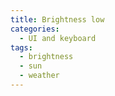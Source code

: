 ```yaml
---
title: Brightness low
categories:
  - UI and keyboard
tags:
  - brightness
  - sun
  - weather
---
```

